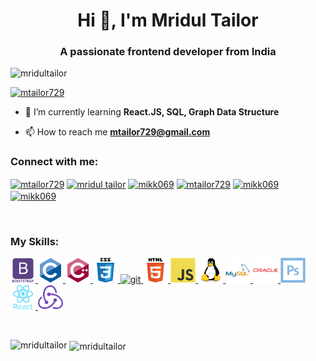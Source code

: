 <h1 align="center">Hi 👋, I'm Mridul Tailor</h1>
<h3 align="center">A passionate frontend developer from India</h3>

<p align="left"> <img src="https://komarev.com/ghpvc/?username=mridultailor&label=Profile%20views&color=0e75b6&style=flat" alt="mridultailor" /> </p>

<p align="left"> <a href="https://twitter.com/mtailor729" target="blank"><img src="https://img.shields.io/twitter/follow/mtailor729?logo=twitter&style=for-the-badge" alt="mtailor729" /></a> </p>

- 🌱 I’m currently learning **React.JS, SQL, Graph Data Structure**

- 📫 How to reach me **mtailor729@gmail.com**

<h3 align="left">Connect with me:</h3>
<p align="left">
<a href="https://twitter.com/mtailor729" target="blank"><img align="center" src="https://raw.githubusercontent.com/rahuldkjain/github-profile-readme-generator/master/src/images/icons/Social/twitter.svg" alt="mtailor729" height="30" width="40" /></a>
<a href="https://linkedin.com/in/mridul tailor" target="blank"><img align="center" src="https://raw.githubusercontent.com/rahuldkjain/github-profile-readme-generator/master/src/images/icons/Social/linked-in-alt.svg" alt="mridul tailor" height="30" width="40" /></a>
<a href="https://www.codechef.com/users/mikk069" target="blank"><img align="center" src="https://cdn.jsdelivr.net/npm/simple-icons@3.1.0/icons/codechef.svg" alt="mikk069" height="30" width="40" /></a>
<a href="https://www.hackerrank.com/mtailor729" target="blank"><img align="center" src="https://raw.githubusercontent.com/rahuldkjain/github-profile-readme-generator/master/src/images/icons/Social/hackerrank.svg" alt="mtailor729" height="30" width="40" /></a>
<a href="https://codeforces.com/profile/mikk069" target="blank"><img align="center" src="https://raw.githubusercontent.com/rahuldkjain/github-profile-readme-generator/master/src/images/icons/Social/codeforces.svg" alt="mikk069" height="30" width="40" /></a>
<a href="https://www.leetcode.com/mikk069" target="blank"><img align="center" src="https://raw.githubusercontent.com/rahuldkjain/github-profile-readme-generator/master/src/images/icons/Social/leet-code.svg" alt="mikk069" height="30" width="40" /></a>
</p>
<br>
<h3 align="left">My Skills:</h3>
<p align="left"> <a href="https://getbootstrap.com" target="_blank" rel="noreferrer"> <img src="https://raw.githubusercontent.com/devicons/devicon/master/icons/bootstrap/bootstrap-plain-wordmark.svg" alt="bootstrap" width="40" height="40"/> </a> <a href="https://www.cprogramming.com/" target="_blank" rel="noreferrer"> <img src="https://raw.githubusercontent.com/devicons/devicon/master/icons/c/c-original.svg" alt="c" width="40" height="40"/> </a> <a href="https://www.w3schools.com/cpp/" target="_blank" rel="noreferrer"> <img src="https://raw.githubusercontent.com/devicons/devicon/master/icons/cplusplus/cplusplus-original.svg" alt="cplusplus" width="40" height="40"/> </a> <a href="https://www.w3schools.com/css/" target="_blank" rel="noreferrer"> <img src="https://raw.githubusercontent.com/devicons/devicon/master/icons/css3/css3-original-wordmark.svg" alt="css3" width="40" height="40"/> </a> <a href="https://git-scm.com/" target="_blank" rel="noreferrer"> <img src="https://www.vectorlogo.zone/logos/git-scm/git-scm-icon.svg" alt="git" width="40" height="40"/> </a> <a href="https://www.w3.org/html/" target="_blank" rel="noreferrer"> <img src="https://raw.githubusercontent.com/devicons/devicon/master/icons/html5/html5-original-wordmark.svg" alt="html5" width="40" height="40"/> </a> <a href="https://developer.mozilla.org/en-US/docs/Web/JavaScript" target="_blank" rel="noreferrer"> <img src="https://raw.githubusercontent.com/devicons/devicon/master/icons/javascript/javascript-original.svg" alt="javascript" width="40" height="40"/> </a> <a href="https://www.linux.org/" target="_blank" rel="noreferrer"> <img src="https://raw.githubusercontent.com/devicons/devicon/master/icons/linux/linux-original.svg" alt="linux" width="40" height="40"/> </a> <a href="https://www.mysql.com/" target="_blank" rel="noreferrer"> <img src="https://raw.githubusercontent.com/devicons/devicon/master/icons/mysql/mysql-original-wordmark.svg" alt="mysql" width="40" height="40"/> </a> <a href="https://www.oracle.com/" target="_blank" rel="noreferrer"> <img src="https://raw.githubusercontent.com/devicons/devicon/master/icons/oracle/oracle-original.svg" alt="oracle" width="40" height="40"/> </a> <a href="https://www.photoshop.com/en" target="_blank" rel="noreferrer"> <img src="https://raw.githubusercontent.com/devicons/devicon/master/icons/photoshop/photoshop-line.svg" alt="photoshop" width="40" height="40"/> </a> <a href="https://reactjs.org/" target="_blank" rel="noreferrer"> <img src="https://raw.githubusercontent.com/devicons/devicon/master/icons/react/react-original-wordmark.svg" alt="react" width="40" height="40"/> </a> <a href="https://redux.js.org" target="_blank" rel="noreferrer"> <img src="https://raw.githubusercontent.com/devicons/devicon/master/icons/redux/redux-original.svg" alt="redux" width="40" height="40"/> </a> </p>
<br>
<p><img align="left" src="https://github-readme-stats.vercel.app/api/top-langs?username=mridultailor&show_icons=true&locale=en&layout=compact" alt="mridultailor" /></p>
<p>&nbsp;<img align="center" src="https://github-readme-stats.vercel.app/api?username=mridultailor&show_icons=true&locale=en" alt="mridultailor" /></p>

